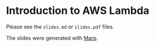 # Introduction to AWS Lambda

Please see the `slides.md` or `slides.pdf` files.

The slides were generated with [Marp](https://yhatt.github.io/marp/).
